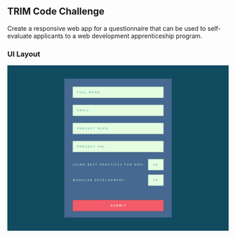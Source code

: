 ## TRIM Code Challenge 

Create a responsive web app for a questionnaire that can be used to self-evaluate applicants to a web development apprenticeship program. 

### UI Layout 

![Screenshot](screenshot.png)
